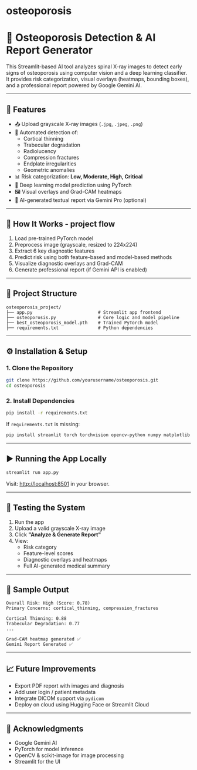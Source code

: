 # osteoporosis

# 🦴 Osteoporosis Detection & AI Report Generator

This Streamlit-based AI tool analyzes spinal X-ray images to detect early signs of osteoporosis using computer vision and a deep learning classifier. It provides risk categorization, visual overlays (heatmaps, bounding boxes), and a professional report powered by Google Gemini AI.

---

## 📌 Features

- 📤 Upload grayscale X-ray images (`.jpg`, `.jpeg`, `.png`)
- 🧠 Automated detection of:
  - Cortical thinning
  - Trabecular degradation
  - Radiolucency
  - Compression fractures
  - Endplate irregularities
  - Geometric anomalies
- 📊 Risk categorization: **Low, Moderate, High, Critical**
- 🎯 Deep learning model prediction using PyTorch
- 🖼️ Visual overlays and Grad-CAM heatmaps
- 📝 AI-generated textual report via Gemini Pro (optional)

---

## 🧠 How It Works - project flow

1. Load pre-trained PyTorch model
2. Preprocess image (grayscale, resized to 224x224)
3. Extract 6 key diagnostic features
4. Predict risk using both feature-based and model-based methods
5. Visualize diagnostic overlays and Grad-CAM
6. Generate professional report (if Gemini API is enabled)

---

## 🧱 Project Structure

```
osteoporosis_project/
├── app.py                         # Streamlit app frontend
├── osteoporosis.py                # Core logic and model pipeline
├── best_osteoporosis_model.pth    # Trained PyTorch model
├── requirements.txt               # Python dependencies
```

---

## ⚙️ Installation & Setup

### 1. Clone the Repository

```bash
git clone https://github.com/yourusername/osteoporosis.git
cd osteoporosis
```


### 2. Install Dependencies

```bash
pip install -r requirements.txt
```

If `requirements.txt` is missing:
```bash
pip install streamlit torch torchvision opencv-python numpy matplotlib pillow scikit-image scikit-learn google-generativeai python-dotenv
```

---

## ▶️ Running the App Locally

```bash
streamlit run app.py
```

Visit: [http://localhost:8501](http://localhost:8501) in your browser.

---

## 🧪 Testing the System

1. Run the app
2. Upload a valid grayscale X-ray image
3. Click **"Analyze & Generate Report"**
4. View:
   - Risk category
   - Feature-level scores
   - Diagnostic overlays and heatmaps
   - Full AI-generated medical summary

---

## 🧾 Sample Output

```
Overall Risk: High (Score: 0.78)
Primary Concerns: cortical_thinning, compression_fractures

Cortical Thinning: 0.88
Trabecular Degradation: 0.77
...

Grad-CAM heatmap generated ✅
Gemini Report Generated ✅
```

---

## 📈 Future Improvements

- Export PDF report with images and diagnosis
- Add user login / patient metadata
- Integrate DICOM support via `pydicom`
- Deploy on cloud using Hugging Face or Streamlit Cloud

---

## 🙌 Acknowledgments

- Google Gemini AI
- PyTorch for model inference
- OpenCV & scikit-image for image processing
- Streamlit for the UI
